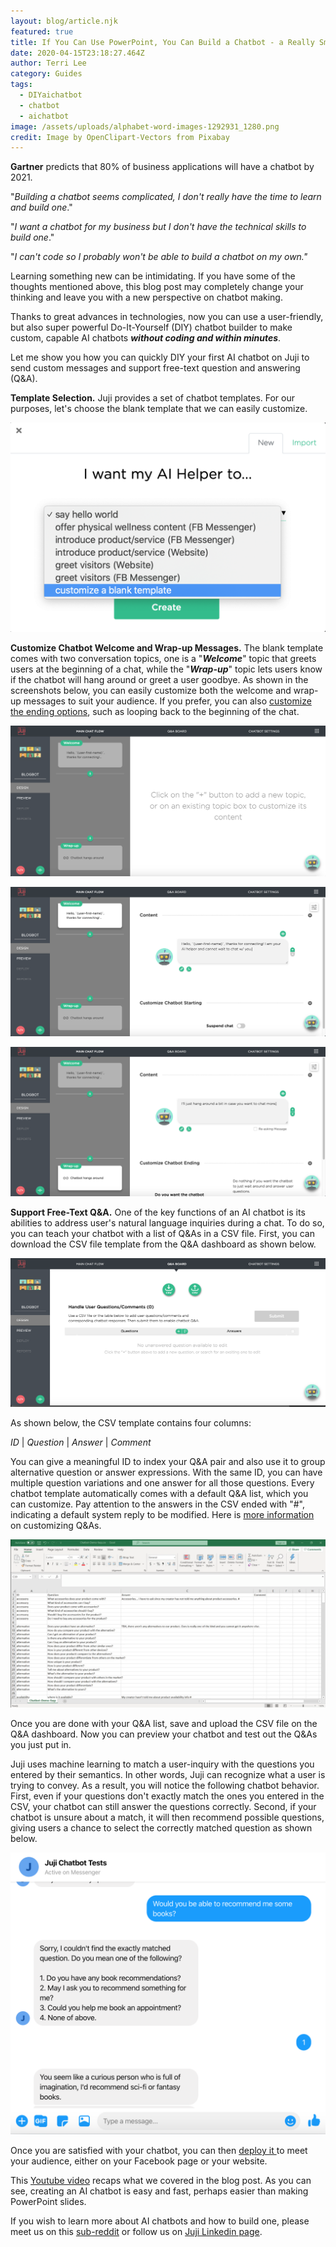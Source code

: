 ```yaml
---
layout: blog/article.njk
featured: true
title: If You Can Use PowerPoint, You Can Build a Chatbot - a Really Smart One
date: 2020-04-15T23:18:27.464Z
author: Terri Lee
category: Guides
tags:
  - DIYaichatbot
  - chatbot
  - aichatbot
image: /assets/uploads/alphabet-word-images-1292931_1280.png
credit: Image by OpenClipart-Vectors from Pixabay
---
```

**Gartner** predicts that 80% of business applications will have a chatbot by 2021. 

"*Building a chatbot seems complicated, I don't really have the time to learn and build one*."

"*I want a chatbot for my business but I don't have the technical skills to build one*." 

"*I can't code so I probably won't be able to build a chatbot on my own."*

Learning something new can be intimidating. If you have some of the thoughts mentioned above, this blog post may completely change your thinking and leave you with a new perspective on chatbot making. 

Thanks to great advances in technologies, now you can use a user-friendly, but also super powerful Do-It-Yourself (DIY) chatbot builder to make custom, capable AI chatbots ***without coding and within minutes***.

Let me show you how you can quickly DIY your first AI chatbot on Juji to send custom messages and support free-text question and answering (Q&A). 

**Template Selection.** Juji provides a set of chatbot templates. For our purposes, let's choose the blank template that we can easily customize. 

![Template Selection Screenshot](/assets/uploads/blanktemplate.png "AI Helper Templates")

**Customize Chatbot Welcome and Wrap-up Messages.** The blank template comes with two conversation topics, one is a "***Welcome***" topic that greets users at the beginning of a chat, while the "***Wrap-up***" topic lets users know if the chatbot will hang around or greet a user goodbye. As shown in the screenshots below, you can easily customize both the welcome and wrap-up messages to suit your audience. If you prefer, you can also [customize the ending options](https://docs.juji.io/design/), such as looping back to the beginning of the chat. 

![Welcome and Wrap-up messages shown on the starting page.](/assets/uploads/startingscreen.png "Blank Template Starting Page")

![Image of the Welcome message editor.](/assets/uploads/welcomegreeting.png "Welcome Message Editor")

![Image of the Wrap-Up message editor.](/assets/uploads/wrapupgreeting.png "Wrap-Up Message Editor")

**Support Free-Text Q&A.** One of the key functions of an AI chatbot is its abilities to address user's natural language inquiries during a chat. To do so, you can teach your chatbot with a list of Q&As in a CSV file. First, you can download the CSV file template from the Q&A dashboard as shown below.

![On the Q&A Board, you can use the CSV download and upload buttons to download and upload CSV file. You can also directly add or edit Q&As in the displayed table. ](/assets/uploads/q-aboard.png "Q&A Board")

As shown below, the CSV template contains four columns:  

*ID*  | *Question* | *Answer* | *Comment*

You can give a meaningful ID to index your Q&A pair and also use it to group alternative question or answer expressions. With the same ID, you can have multiple question variations and one answer for all those questions. Every chatbot template automatically comes with a default Q&A list, which you can customize. Pay attention to the answers in the CSV ended with "#", indicating a default system reply to be modified. Here is [more information](https://docs.juji.io/design/#customize-qa-and-fallback) on customizing Q&As. 

![A closer look at the formatting of the CSV file.](/assets/uploads/jujicsv.png "Example of a CSV Template Downloaded from the Q&A Board")

Once you are done with your Q&A list, save and upload the CSV file on the Q&A dashboard. Now you can preview your chatbot and test out the Q&As you just put in. 

Juji uses machine learning to match a user-inquiry with the questions you entered by their semantics. In other words, Juji can recognize what a user is trying to convey. As a result, you will notice the following chatbot behavior. First, even if your questions don't exactly match the ones you entered in the CSV, your chatbot can still answer the questions correctly. Second, if your chatbot is unsure about a match, it will then recommend possible questions, giving users a chance to select the correctly matched question as shown below.  

![Chatbot recommends a list of questions based on a user's question for the user to choose from.](/assets/uploads/questionrecommendation3.png "Question Recommendation")

Once you are satisfied with your chatbot, you can then [deploy it ](https://docs.juji.io/release/)to meet your audience, either on your Facebook page or your website.  

This [Youtube video](https://www.youtube.com/watch?v=XkI9c4iBwl8) recaps what we covered in the blog post. As you can see, creating an AI chatbot is easy and fast, perhaps easier than making PowerPoint slides. 

 If you wish to learn more about AI chatbots and how to build one, please meet us on this [sub-reddit](https://www.reddit.com/r/DIY_AI_Chatbot/) or follow us on [Juji Linkedin page](https://www.linkedin.com/company/juji).